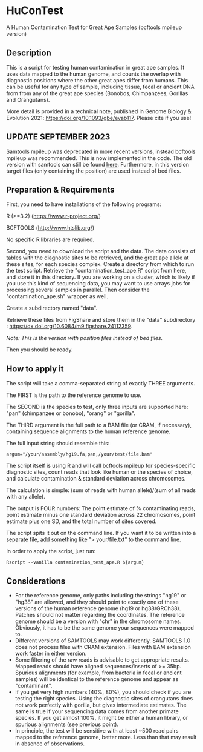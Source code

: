 # HuConTest
A Human Contamination Test for Great Ape Samples (bcftools mpileup version)

## Description
This is a script for testing human contamination in great ape samples. It uses data mapped to the human genome, and counts the overlap with diagnostic positions where the other great apes differ from humans. This can be useful for any type of sample, including tissue, fecal or ancient DNA from from any of the great ape species (Bonobos, Chimpanzees, Gorillas and Orangutans).

More detail is provided in a technical note, published in Genome Biology & Evolution 2021: https://doi.org/10.1093/gbe/evab117. Please cite if you use!

## UPDATE SEPTEMBER 2023
Samtools mpileup was deprecated in more recent versions, instead bcftools mpileup was recommended. This is now implemented in the code. The old version with samtools can still be found [here](https://github.com/kuhlwilm/HuConTest/tree/8638ad7a27bd8fd499760288e4245b07c55acd54). Furthermore, in this version target files (only containing the position) are used instead of bed files.


## Preparation & Requirements
First, you need to have installations of the following programs:

R (>=3.2) (https://www.r-project.org/)

BCFTOOLS (http://www.htslib.org/)

No specific R libraries are required.


Second, you need to download the script and the data. The data consists of tables with the diagnostic sites to be retrieved, and the great ape allele at these sites, for each species complex.
Create a directory from which to run the test script. Retrieve the "contamination_test_ape.R" script from here, and store it in this directory.
If you are working on a cluster, which is likely if you use this kind of sequencing data, you may want to use arrays jobs for processing several samples in parallel. Then consider the "contamination_ape.sh" wrapper as well.

Create a subdirectory named "data".

Retrieve these files from FigShare and store them in the "data" subdirectory : https://dx.doi.org/10.6084/m9.figshare.24112359.

*Note: This is the version with position files instead of bed files.*

Then you should be ready.

## How to apply it
The script will take a comma-separated string of exactly THREE arguments.

The FIRST is the path to the reference genome to use. 

The SECOND is the species to test, only three inputs are supported here: "pan" (chimpanzee or bonobo), "orang" or "gorilla".

The THIRD argument is the full path to a BAM file (or CRAM, if necessary), containing sequence alignments to the human reference genome.

The full input string should resemble this:

```
argum="/your/assembly/hg19.fa,pan,/your/test/file.bam"
```

The script itself is using R and will call bcftools mpileup for species-specific diagnostic sites, count reads that look like human or the species of choice, and calculate contamination & standard deviation across chromosomes.

The calculation is simple: (sum of reads with human allele)/(sum of all reads with any allele).



The output is FOUR numbers: The point estimate of % contaminating reads, point estimate minus one standard deviation across 22 chromosomes, point estimate plus one SD, and the total number of sites covered.

The script spits it out on the command line. If you want it to be written into a separate file, add something like "> your/file.txt" to the command line.


In order to apply the script, just run:

```
Rscript --vanilla contamination_test_ape.R ${argum}
```

## Considerations
- For the reference genome, only paths including the strings "hg19" or "hg38" are allowed, and they should point to exactly one of these versions of the human reference genome (hg19 or hg38/GRCh38). Patches should not matter regarding the coordinates. The reference genome should be a version with "chr" in the chromosome names. Obviously, it has to be the same genome your sequences were mapped to.
- Different versions of SAMTOOLS may work differently. SAMTOOLS 1.0 does not process files with CRAM extension. Files with BAM extension work faster in either version.
- Some filtering of the raw reads is advisable to get appropriate results. Mapped reads should have aligned sequences/inserts of >= 35bp. Spurious alignments (for example, from bacteria in fecal or ancient samples) will be identical to the reference genome and appear as "contaminant".
- If you get very high numbers (40%, 80%), you should check if you are testing the right species. Using the diagnostic sites of orangutans does not work perfectly with gorilla, but gives intermediate estimates. The same is true if your sequencing data comes from another primate species. If you get almost 100%, it might be either a human library, or spurious alignments (see previous point).
- In principle, the test will be sensitive with at least ~500 read pairs mapped to the reference genome, better more. Less than that may result in absence of observations.
